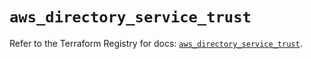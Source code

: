 # `aws_directory_service_trust`

Refer to the Terraform Registry for docs: [`aws_directory_service_trust`](https://registry.terraform.io/providers/hashicorp/aws/6.4.0/docs/resources/directory_service_trust).
